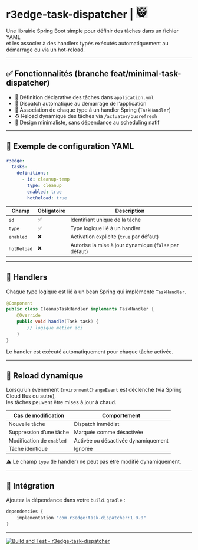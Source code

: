 # r3edge-task-dispatcher | ![Logo](logo_ds.png)

Une librairie Spring Boot simple pour définir des tâches dans un fichier YAML  
et les associer à des handlers typés exécutés automatiquement au démarrage ou via un hot-reload.

---

## ✅ Fonctionnalités (branche feat/minimal-task-dispatcher)

- 🧾 Définition déclarative des tâches dans `application.yml`
- 🔁 Dispatch automatique au démarrage de l’application
- 🧩 Association de chaque type à un handler Spring (`TaskHandler`)
- ♻️ Reload dynamique des tâches via `/actuator/busrefresh`
- 🧼 Design minimaliste, sans dépendance au scheduling natif

---

## 🔧 Exemple de configuration YAML

```yaml
r3edge:
  tasks:
    definitions:
      - id: cleanup-temp
        type: cleanup
        enabled: true
        hotReload: true
```

| Champ        | Obligatoire | Description                                              |
|--------------|-------------|----------------------------------------------------------|
| `id`         | ✅           | Identifiant unique de la tâche                          |
| `type`       | ✅           | Type logique lié à un handler                           |
| `enabled`    | ❌           | Activation explicite (`true` par défaut)                |
| `hotReload`  | ❌           | Autorise la mise à jour dynamique (`false` par défaut)  |

---

## 🧩 Handlers

Chaque type logique est lié à un bean Spring qui implémente `TaskHandler`.

```java
@Component
public class CleanupTaskHandler implements TaskHandler {
    @Override
    public void handle(Task task) {
        // logique métier ici
    }
}
```

Le handler est exécuté automatiquement pour chaque tâche activée.

---

## 🔁 Reload dynamique

Lorsqu’un événement `EnvironmentChangeEvent` est déclenché (via Spring Cloud Bus ou autre),  
les tâches peuvent être mises à jour à chaud.

| Cas de modification        | Comportement                                  |
|----------------------------|-----------------------------------------------|
| Nouvelle tâche             | Dispatch immédiat                             |
| Suppression d’une tâche    | Marquée comme désactivée                      |
| Modification de `enabled`  | Activée ou désactivée dynamiquement           |
| Tâche identique            | Ignorée                                       |

⚠️ Le champ `type` (le handler) ne peut pas être modifié dynamiquement.

---

## 🚀 Intégration

Ajoutez la dépendance dans votre `build.gradle` :

```groovy
dependencies {
    implementation "com.r3edge:task-dispatcher:1.0.0"
}
```

---

[![Build and Test - r3edge-task-dispatcher](https://github.com/dsissoko/r3edge-task-dispatcher/actions/workflows/cicd_code.yml/badge.svg)](https://github.com/dsissoko/r3edge-task-dispatcher/actions/workflows/cicd_code.yml)
